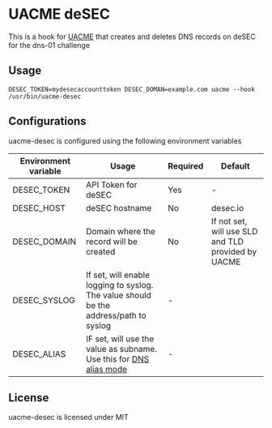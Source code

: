 <!--
SPDX-FileCopyrightText: 2024 OpenBit
SPDX-FileContributor: Hugo Rodrigues

SPDX-License-Identifier: MIT
-->

# UACME deSEC

This is a hook for [UACME](https://github.com/ndilieto/uacme) that creates and deletes DNS records on deSEC for the dns-01 challenge

## Usage

    DESEC_TOKEN=mydesecaccounttoken DESEC_DOMAN=example.com uacme --hook /usr/bin/uacme-desec

## Configurations

uacme-desec is configured using the following environment variables

| Environment variable | Usage | Required | Default |
|-|-|-|-|
|DESEC_TOKEN|API Token for deSEC | Yes | - |
|DESEC_HOST|deSEC hostname | No | desec.io |
|DESEC_DOMAIN|Domain where the record will be created | No | If not set, will use SLD and TLD provided by UACME|
|DESEC_SYSLOG|If set, will enable logging to syslog. The value should be the address/path to syslog| -
|DESEC_ALIAS|IF set, will use the value as subname. Use this for [DNS alias mode](https://github.com/acmesh-official/acme.sh/wiki/DNS-alias-mode)| -

## License

uacme-desec is licensed under MIT
